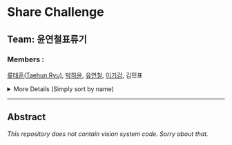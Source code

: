 # Share Challenge
## Team: 윤연철표류기
### Members : 
[류태훈(Taehun Ryu)](https://github.com/taehun-ryu), [박하윤](https://github.com/parkhy0106), [유연철](https://github.com/YouYCJS), [이기검](https://github.com/geegum), 김민표

<details>
<summary>More Details (Simply sort by name)</summary>
<div markdown="1">
  
The main area in charge of each is **bold typeface**.
  
- 김민표: Electrical and Power Division, Hardware, **Position Calibration Using Aruco Marker**

- 류태훈: **Obstacle Avoidance(LiDAR)**, Network, Localization(KF)

- 박하윤: Electrical and Power Division, Network, **Vision System**

- 유연철: Electrical and Power Division, **Hardware**

- 이기검: Encoder Odometry, Hardware, **Planning**, Network

</div>
</details>


---

## Abstract
*This repository does not contain vision system code. Sorry about that.*
